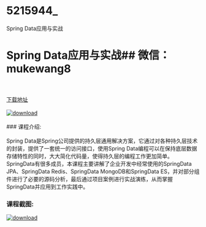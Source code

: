 # 5215944_
Spring Data应用与实战
# Spring Data应用与实战## 微信：mukewang8
<br/></br>[下载地址](http://www.36tz.cn/article/5215944 "下载地址")
<br/></br>[![download](http://36tz.cn/muke_img/2020_10_2-97-300x183.png "下载地址")](http://www.36tz.cn/article/5215944 "下载地址")
<br/></br>### 课程介绍:<br/></br>Spring Data是Spring公司提供的持久层通用解决方案，它通过对各种持久层技术的封装，提供了一套统一的访问接口，使用Spring Data编程可以在保持底层数据存储特性的同时，大大简化代码量，使得持久层的编程工作更加简单。SpringData有很多成员，本课程主要讲解了企业开发中经常使用的SpringData JPA、SpringData Redis、SpringData MongoDB和SpringData ES，并对部分组件进行了必要的源码分析，最后通过项目案例进行实战演练，从而掌握SpringData并应用到工作实践中。

### 课程截图:
[![download](http://36tz.cn/muke_img/2020_10_1-104.png "下载地址")](http://www.36tz.cn/article/5215944 "下载地址")
